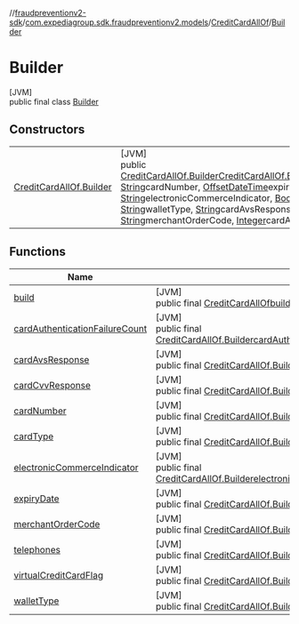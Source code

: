 //[fraudpreventionv2-sdk](../../../../index.md)/[com.expediagroup.sdk.fraudpreventionv2.models](../../index.md)/[CreditCardAllOf](../index.md)/[Builder](index.md)

# Builder

[JVM]\
public final class [Builder](index.md)

## Constructors

| | |
|---|---|
| [CreditCardAllOf.Builder](-credit-card-all-of.-builder.md) | [JVM]<br>public [CreditCardAllOf.Builder](index.md)[CreditCardAllOf.Builder](-credit-card-all-of.-builder.md)([CreditCardAllOf.CardType](../-card-type/index.md)cardType, [String](https://docs.oracle.com/javase/8/docs/api/java/lang/String.html)cardNumber, [OffsetDateTime](https://docs.oracle.com/javase/8/docs/api/java/time/OffsetDateTime.html)expiryDate, [List](https://docs.oracle.com/javase/8/docs/api/java/util/List.html)&lt;[Telephone](../../-telephone/index.md)&gt;telephones, [String](https://docs.oracle.com/javase/8/docs/api/java/lang/String.html)electronicCommerceIndicator, [Boolean](https://docs.oracle.com/javase/8/docs/api/java/lang/Boolean.html)virtualCreditCardFlag, [String](https://docs.oracle.com/javase/8/docs/api/java/lang/String.html)walletType, [String](https://docs.oracle.com/javase/8/docs/api/java/lang/String.html)cardAvsResponse, [String](https://docs.oracle.com/javase/8/docs/api/java/lang/String.html)cardCvvResponse, [String](https://docs.oracle.com/javase/8/docs/api/java/lang/String.html)merchantOrderCode, [Integer](https://docs.oracle.com/javase/8/docs/api/java/lang/Integer.html)cardAuthenticationFailureCount) |

## Functions

| Name | Summary |
|---|---|
| [build](build.md) | [JVM]<br>public final [CreditCardAllOf](../index.md)[build](build.md)() |
| [cardAuthenticationFailureCount](card-authentication-failure-count.md) | [JVM]<br>public final [CreditCardAllOf.Builder](index.md)[cardAuthenticationFailureCount](card-authentication-failure-count.md)([Integer](https://docs.oracle.com/javase/8/docs/api/java/lang/Integer.html)cardAuthenticationFailureCount) |
| [cardAvsResponse](card-avs-response.md) | [JVM]<br>public final [CreditCardAllOf.Builder](index.md)[cardAvsResponse](card-avs-response.md)([String](https://docs.oracle.com/javase/8/docs/api/java/lang/String.html)cardAvsResponse) |
| [cardCvvResponse](card-cvv-response.md) | [JVM]<br>public final [CreditCardAllOf.Builder](index.md)[cardCvvResponse](card-cvv-response.md)([String](https://docs.oracle.com/javase/8/docs/api/java/lang/String.html)cardCvvResponse) |
| [cardNumber](card-number.md) | [JVM]<br>public final [CreditCardAllOf.Builder](index.md)[cardNumber](card-number.md)([String](https://docs.oracle.com/javase/8/docs/api/java/lang/String.html)cardNumber) |
| [cardType](card-type.md) | [JVM]<br>public final [CreditCardAllOf.Builder](index.md)[cardType](card-type.md)([CreditCardAllOf.CardType](../-card-type/index.md)cardType) |
| [electronicCommerceIndicator](electronic-commerce-indicator.md) | [JVM]<br>public final [CreditCardAllOf.Builder](index.md)[electronicCommerceIndicator](electronic-commerce-indicator.md)([String](https://docs.oracle.com/javase/8/docs/api/java/lang/String.html)electronicCommerceIndicator) |
| [expiryDate](expiry-date.md) | [JVM]<br>public final [CreditCardAllOf.Builder](index.md)[expiryDate](expiry-date.md)([OffsetDateTime](https://docs.oracle.com/javase/8/docs/api/java/time/OffsetDateTime.html)expiryDate) |
| [merchantOrderCode](merchant-order-code.md) | [JVM]<br>public final [CreditCardAllOf.Builder](index.md)[merchantOrderCode](merchant-order-code.md)([String](https://docs.oracle.com/javase/8/docs/api/java/lang/String.html)merchantOrderCode) |
| [telephones](telephones.md) | [JVM]<br>public final [CreditCardAllOf.Builder](index.md)[telephones](telephones.md)([List](https://docs.oracle.com/javase/8/docs/api/java/util/List.html)&lt;[Telephone](../../-telephone/index.md)&gt;telephones) |
| [virtualCreditCardFlag](virtual-credit-card-flag.md) | [JVM]<br>public final [CreditCardAllOf.Builder](index.md)[virtualCreditCardFlag](virtual-credit-card-flag.md)([Boolean](https://docs.oracle.com/javase/8/docs/api/java/lang/Boolean.html)virtualCreditCardFlag) |
| [walletType](wallet-type.md) | [JVM]<br>public final [CreditCardAllOf.Builder](index.md)[walletType](wallet-type.md)([String](https://docs.oracle.com/javase/8/docs/api/java/lang/String.html)walletType) |
